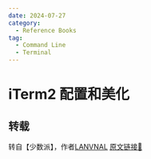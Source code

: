 ```yaml
---
date: 2024-07-27
category:
  - Reference Books
tag:
  - Command Line
  - Terminal
---
```


# iTerm2 配置和美化

## 转载

转自【少数派】，作者[LANVNAL](https://sspai.com/u/wau0tlef/updates)
[原文链接🔗](https://sspai.com/post/63241)
